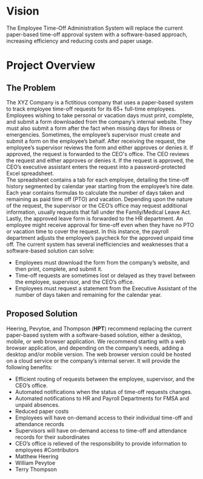 # Vision 
The Employee Time-Off Administration System will replace the current paper-based time-off approval system with a software-based approach, increasing efficiency and reducing costs and paper usage.
# Project Overview
## The Problem
The XYZ Company is a fictitious company that uses a paper-based system to track employee time-off requests for its 65+ full-time employees. Employees wishing to take personal or vacation days must print, complete, and submit a form downloaded from the company’s internal website.  They must also submit a form after the fact when missing days for illness or emergencies.  Sometimes, the employee’s supervisor must create and submit a form on the employee’s behalf.
After receiving the request, the employee’s supervisor reviews the form and either approves or denies it.  If approved, the request is forwarded to the CEO's office.  The CEO reviews the request and either approves or denies it.  If the request is approved, the CEO’s executive assistant enters the request into a password-protected Excel spreadsheet.  
The spreadsheet contains a tab for each employee, detailing the time-off history segmented by calendar year starting from the employee’s hire date.  Each year contains formulas to calculate the number of days taken and remaining as paid time off (PTO) and vacation.
Depending upon the nature of the request, the supervisor or the CEO’s office may request additional information, usually requests that fall under the Family/Medical Leave Act.  
Lastly, the approved leave form is forwarded to the HR department.  An employee might receive approval for time-off even when they have no PTO or vacation time to cover the request. In this instance, the payroll department adjusts the employee’s paycheck for the approved unpaid time off.
The current system has several inefficiencies and weaknesses that a software-based solution can solve:
*	Employees must download the form from the company’s website, and then print, complete, and submit it.
*	Time-off requests are sometimes lost or delayed as they travel between the employee, supervisor, and the CEO’s office.
*	Employees must request a statement from the Executive Assistant of the number of days taken and remaining for the calendar year.
## Proposed Solution
Heering, Pevytoe, and Thompson (**HPT**) recommend replacing the current paper-based system with a software-based solution, either a desktop, mobile, or web browser application.  We recommend starting with a web browser application, and depending on the company’s needs, adding a desktop and/or mobile version.  The web browser version could be hosted on a cloud service or the company’s internal server. It will provide the following benefits:
*	Efficient routing of requests between the employee, supervisor, and the CEO’s office.
*	Automated notifications when the status of time-off requests changes.
*	Automated notifications to HR and Payroll Departments for FMSA and unpaid absences.
*	Reduced paper costs
*	Employees will have on-demand access to their individual time-off and attendance records
*	Supervisors will have on-demand access to time-off and attendance records for their subordinates
*	CEO’s office is relieved of the responsibility to provide information to employees
#Contributors
* Matthew Heering
* William Pevytoe
* Terry Thompson


